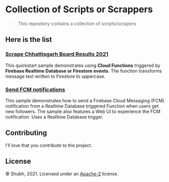# Collection of Scripts or Scrappers

> This repository contains a collection of scripts/scrapers

[comment]: <> (> All samples use the Node 12 runtime and require the Blaze pay-as-you-go billing plan to deploy. Learn more about Cloud Functions for Firebase's Node versions [here]&#40;https://firebase.google.com/docs/functions/manage-functions#set_nodejs_version&#41;.)

[comment]: <> (### What's Cloud Functions for Firebase?)

[comment]: <> (Cloud Functions is a hosted, private, and scalable Node.js environment where you can run JavaScript)

[comment]: <> (code. [Cloud Functions for Firebase]&#40;https://firebase.google.com/features/functions&#41; integrates the Firebase platform by)

[comment]: <> (letting you write code that responds to events and invokes functionality exposed by other Firebase features.)

## Here is the list

[comment]: <> (Here is a set of minimal samples for each Cloud Functions trigger types.)

### [Scrape Chhattisgarh Board Results 2021](/chhattisgarh-board-results)

This quickstart sample demonstrates using **Cloud Functions** triggered by **Firebase Realtime Database or Firestore
events**. The function transforms message text written to Firestore to uppercase.

### [Send FCM notifications](/fcm-notifications)

This sample demonstrates how to send a Firebase Cloud Messaging (FCM) notification from a Realtime Database triggered
Function when users get new followers. The sample also features a Web UI to experience the FCM notification. Uses a
Realtime Database trigger.

## Contributing

I'll love that you contribute to the project.

## License

© Shubh, 2021. Licensed under an [Apache-2](LICENSE) license.
